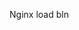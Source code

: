 

<!-- tct? -->
<!-- user=api=tct -->
<!-- Status null k đc .. -->
<!-- tu choi=ko dc dang nhap -->


<!-- đơn vị biến -->
<!-- string dto... -->




<!-- guard -->

 
<!--@  -->
<!-- Luôn cần đăng nhập -->
<!-- Không rest  -->
<!-- UsbTokenn stting Vui lòng ký số -->
<!-- @ApiTags('Dịch vụ quản lý người dùng') -->
 

<!--@  -->
<!--@  -->
<!--@  -->
<!--@  -->

Nginx load bln




<!-- validation -->
<!-- len name -->
<!-- len passs -->
<!-- init -->
 
 


<!-- Factory -->
<!-- AR -->
<!-- xóa  this.logger.  payload hoặc event -->

<!-- Domain service bị sai -->